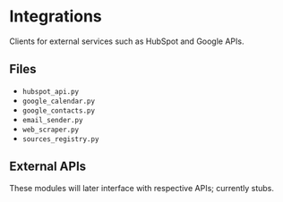 # Integrations

Clients for external services such as HubSpot and Google APIs.

## Files
- `hubspot_api.py`
- `google_calendar.py`
- `google_contacts.py`
- `email_sender.py`
- `web_scraper.py`
- `sources_registry.py`

## External APIs
These modules will later interface with respective APIs; currently stubs.
